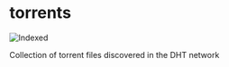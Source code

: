 torrents 
========
![Indexed](https://img.shields.io/badge/indexed-222286-blue)

Collection of torrent files discovered in the DHT network
